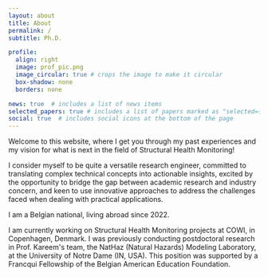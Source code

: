 ```yaml
---
layout: about
title: About
permalink: /
subtitle: Ph.D.

profile:
  align: right
  image: prof_pic.png
  image_circular: true # crops the image to make it circular
  box-shadow: none
  borders: none

news: true  # includes a list of news items
selected_papers: true # includes a list of papers marked as "selected={true}"
social: true  # includes social icons at the bottom of the page
---
```


Welcome to this website, where I get you through my past experiences and my vision for what is next in the field of <span class="font-weight-bold">Structural Health Monitoring</span>! 

I consider myself to be quite a versatile research engineer, committed to translating complex technical concepts into actionable insights, excited by the opportunity to bridge the gap between academic research and industry concern, and keen to use innovative approaches to address the challenges faced when dealing with practical applications.

I am a Belgian national, living abroad since 2022.

I am currently working on Structural Health Monitoring projects at COWI, in Copenhagen, Denmark. I was previously conducting postdoctoral research in Prof. Kareem's team, the NatHaz (Natural Hazards) Modeling Laboratory, at the University of Notre Dame (IN, USA). This position was supported by a Francqui Fellowship of the Belgian American Education Foundation.
